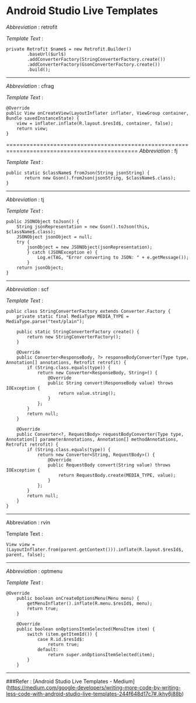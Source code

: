 # Android Studio Live Templates

*Abbreviation* : retrofit

*Template Text* :
```
private Retrofit $name$ = new Retrofit.Builder()
        .baseUrl($url$)
        .addConverterFactory(StringConverterFactory.create())
        .addConverterFactory(GsonConverterFactory.create())
        .build();
```
---
*Abbreviation* : cfrag

*Template Text* :
```
@Override
public View onCreateView(LayoutInflater inflater, ViewGroup container, Bundle savedInstanceState) {
    view = inflater.inflate(R.layout.$resId$, container, false);
    return view;
}
```
=============================================================================================
*Abbreviation* : fj

*Template Text* :
```
public static $className$ fromJson(String jsonString) {
       return new Gson().fromJson(jsonString, $className$.class);
}
```
---
*Abbreviation* : tj

*Template Text* :
```
public JSONObject toJson() {
    String jsonRepresentation = new Gson().toJson(this, $className$.class);
    JSONObject jsonObject = null;
    try {
        jsonObject = new JSONObject(jsonRepresentation);
        } catch (JSONException e) {
            Log.e(TAG, "Error converting to JSON: " + e.getMessage());
        }
    return jsonObject;
}
```
---
*Abbreviation* : scf

*Template Text* :
```
public class StringConverterFactory extends Converter.Factory {
    private static final MediaType MEDIA_TYPE = MediaType.parse("text/plain");

    public static StringConverterFactory create() {
        return new StringConverterFactory();
    }

    @Override
    public Converter<ResponseBody, ?> responseBodyConverter(Type type, Annotation[] annotations, Retrofit retrofit) {
        if (String.class.equals(type)) {
            return new Converter<ResponseBody, String>() {
                @Override
                public String convert(ResponseBody value) throws IOException {
                    return value.string();
                }
            };
        }
        return null;
    }

    @Override
    public Converter<?, RequestBody> requestBodyConverter(Type type, Annotation[] parameterAnnotations, Annotation[] methodAnnotations, Retrofit retrofit) {
        if (String.class.equals(type)) {
            return new Converter<String, RequestBody>() {
                @Override
                public RequestBody convert(String value) throws IOException {
                    return RequestBody.create(MEDIA_TYPE, value);
                }
            };
        }
        return null;
    }
}
```
---
Abbreviation : rvin

Template Text :
```
View view = (LayoutInflater.from(parent.getContext())).inflate(R.layout.$resId$, parent, false);
```
---
*Abbreviation* : optmenu

*Template Text* :
```
@Override
    public boolean onCreateOptionsMenu(Menu menu) {
        getMenuInflater().inflate(R.menu.$resId$, menu);
        return true;
    }

    @Override
    public boolean onOptionsItemSelected(MenuItem item) {
        switch (item.getItemId()) {
            case R.id.$resId$:
                return true;
            default:
                return super.onOptionsItemSelected(item);
        }
    }
```
---
###Refer : 
[Android Studio Live Templates - Medium] (https://medium.com/google-developers/writing-more-code-by-writing-less-code-with-android-studio-live-templates-244f648d17c7#.ikhy6j88b)


